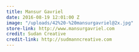 ```yaml
---
title: Mansur Gavriel
date: 2016-08-19 12:01:00 Z
image: "/uploads/42%20-%20mansurgavriel@2x.jpg"
store-link: http://www.mansurgavriel.com
credit: Sudan Creative
credit-link: http://sudmanncreative.com
---
```


